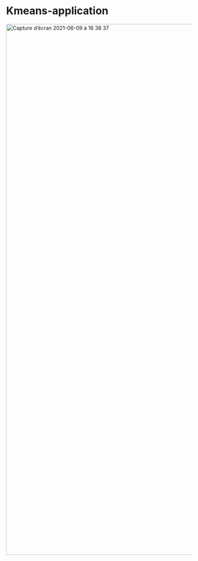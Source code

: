 # Kmeans-application
<img width="1440" alt="Capture d’écran 2021-06-09 à 16 38 37" src="https://user-images.githubusercontent.com/67557339/121395394-4954f700-c94a-11eb-9e3d-25efb32db316.png">
